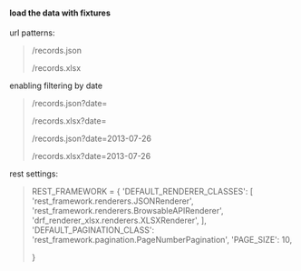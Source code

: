 
#### load the data with fixtures

url patterns:
>
>/records.json
>
>/records.xlsx
>
enabling filtering by date
>
>/records.json?date=<ISO FORMAT>
>
>/records.xlsx?date=<ISO FORMAT>
>
>/records.json?date=2013-07-26
>
>/records.xlsx?date=2013-07-26


rest settings:
>
>REST_FRAMEWORK = {
>    'DEFAULT_RENDERER_CLASSES': [
>        'rest_framework.renderers.JSONRenderer',
>        'rest_framework.renderers.BrowsableAPIRenderer',
>        'drf_renderer_xlsx.renderers.XLSXRenderer',
>    ],
>    'DEFAULT_PAGINATION_CLASS': 'rest_framework.pagination.PageNumberPagination',
>    'PAGE_SIZE': 10,
>
>}

